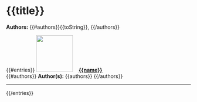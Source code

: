 # {{title}}
**Authors:** {{#authors}}{{toString}}, {{/authors}}

{{#entries}}
<img src="{{thumbnail}}" width=100 style="margin:0;margin-right:16px">[**{{name}}**]({{projectPage}})  \
{{#authors}}
**Author(s):** {{authors}}
{{/authors}}
___
{{/entries}}